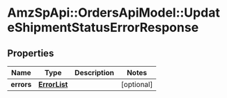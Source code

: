 # AmzSpApi::OrdersApiModel::UpdateShipmentStatusErrorResponse

## Properties
Name | Type | Description | Notes
------------ | ------------- | ------------- | -------------
**errors** | [**ErrorList**](ErrorList.md) |  | [optional] 

